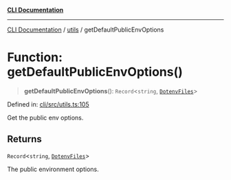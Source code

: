 [**CLI Documentation**](../../README.md)

***

[CLI Documentation](../../README.md) / [utils](../README.md) / getDefaultPublicEnvOptions

# Function: getDefaultPublicEnvOptions()

> **getDefaultPublicEnvOptions**(): `Record`\<`string`, [`DotenvFiles`](../../options/DotenvConfig/interfaces/DotenvFiles.md)\>

Defined in: [cli/src/utils.ts:105](https://github.com/stonemjs/cli/blob/83156d7f07cad6e0545ad29ba32878fdd248ede2/src/utils.ts#L105)

Get the public env options.

## Returns

`Record`\<`string`, [`DotenvFiles`](../../options/DotenvConfig/interfaces/DotenvFiles.md)\>

The public environment options.
